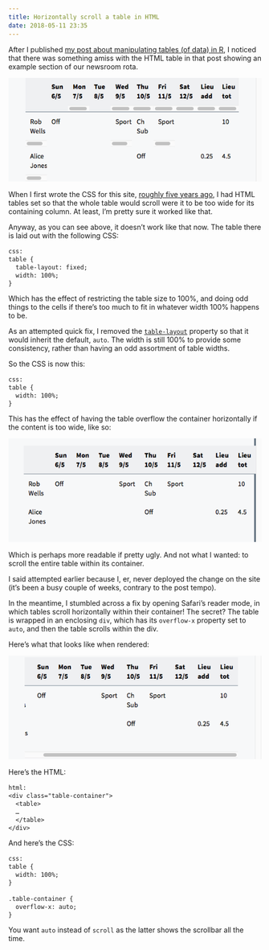 ```yaml
---
title: Horizontally scroll a table in HTML
date: 2018-05-11 23:35
---
```


After I published [my post about manipulating tables (of data) in R][chsub], I noticed that there was something amiss with the HTML table in that post showing an example section of our newsroom rota.

[chsub]: https://www.robjwells.com/2018/05/table-manipulation-with-r/

<p class="full-width">
    <img
        src="/images/2018-05-11-table-fixed.png"
        alt="A screenshot showing a table laid out with table-layout: fixed in CSS, with many cells wrapping with scrollbars in an unreadable fashion."
        />
</p>

When I first wrote the CSS for this site, [roughly five years ago][redesign], I had HTML tables set so that the whole table would scroll were it to be too wide for its containing column. At least, I’m pretty sure it worked like that.

[redesign]: https://www.robjwells.com/2013/07/five-different-kinds-of-grey/

Anyway, as you can see above, it doesn’t work like that now. The table there is laid out with the following CSS:

    css:
    table {
      table-layout: fixed;
      width: 100%;
    }

Which has the effect of restricting the table size to 100%, and doing odd things to the cells if there’s too much to fit in whatever width 100% happens to be.

As an attempted quick fix, I removed the [`table-layout`][table-layout] property so that it would inherit the default, `auto`. The width is still 100% to provide some consistency, rather than having an odd assortment of table widths.

[table-layout]: https://developer.mozilla.org/en-US/docs/Web/CSS/table-layout

So the CSS is now this:

    css:
    table {
      width: 100%;
    }

This has the effect of having the table overflow the container horizontally if the content is too wide, like so:

<p class="full-width">
    <img
        src="/images/2018-05-11-table-auto.png"
        alt="A screenshot showing a table laid out with table-layout: auto in CSS, with the table overflowing its container horizontally."
        />
</p>

Which is perhaps more readable if pretty ugly. And not what I wanted: to scroll the entire table within its container.

I said attempted earlier because I, er, never deployed the change on the site (it’s been a busy couple of weeks, contrary to the post tempo).

In the meantime, I stumbled across a fix by opening Safari’s reader mode, in which tables scroll horizontally within their container! The secret? The table is wrapped in an enclosing `div`, which has its `overflow-x` property set to `auto`, and then the table scrolls within the div.

Here’s what that looks like when rendered:

<p class="full-width">
    <img
        src="/images/2018-05-11-table-div.png"
        alt="A screenshot showing a table laid out and scrolling within a containing div with its overflow-x property set to auto."
        />
</p>

Here’s the HTML:

    html:
    <div class="table-container">
      <table>
      …
      </table>
    </div>

And here’s the CSS:

    css:
    table {
      width: 100%;
    }

    .table-container {
      overflow-x: auto;
    }

You want `auto` instead of `scroll` as the latter shows the scrollbar all the time. 
